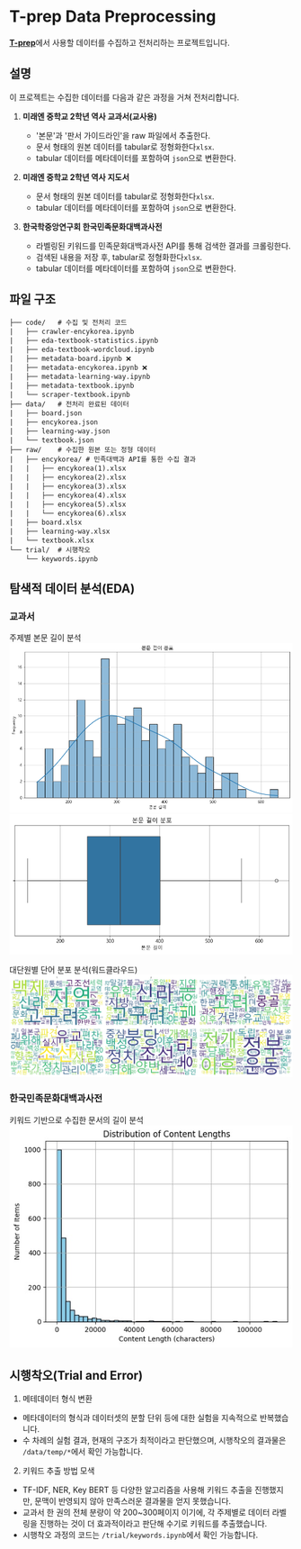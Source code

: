 # T-prep Data Preprocessing

[**T-prep**](https://github.com/INISW-6th/t-prep)에서 사용할 데이터를 수집하고 전처리하는 프로젝트입니다.

## 설명
이 프로젝트는 수집한 데이터를 다음과 같은 과정을 거쳐 전처리합니다.

1. **미래엔 중학교 2학년 역사 교과서(교사용)**
    - '본문'과 '판서 가이드라인'을 raw 파일에서 추출한다.
    - 문서 형태의 원본 데이터를 tabular로 정형화한다`xlsx`.
    - tabular 데이터를 메타데이터를 포함하여 `json`으로 변환한다.
   
3. **미래엔 중학교 2학년 역사 지도서**
    - 문서 형태의 원본 데이터를 tabular로 정형화한다`xlsx`.
    - tabular 데이터를 메타데이터를 포함하여 `json`으로 변환한다.

4. **한국학중앙연구회 한국민족문화대백과사전**
    - 라벨링된 키워드를 민족문화대백과사전 API를 통해 검색한 결과를 크롤링한다.
    - 검색된 내용을 저장 후, tabular로 정형화한다`xlsx`.
    - tabular 데이터를 메타데이터를 포함하여 `json`으로 변환한다.

## 파일 구조
```
├── code/   # 수집 및 전처리 코드
|   ├── crawler-encykorea.ipynb
|   ├── eda-textbook-statistics.ipynb
|   ├── eda-textbook-wordcloud.ipynb
|   ├── metadata-board.ipynb ❌
|   ├── metadata-encykorea.ipynb ❌
|   ├── metadata-learning-way.ipynb
|   ├── metadata-textbook.ipynb
|   └── scraper-textbook.ipynb
├── data/   # 전처리 완료된 데이터
|   ├── board.json
|   ├── encykorea.json
|   ├── learning-way.json
|   └── textbook.json
├── raw/    # 수집한 원본 또는 정형 데이터
|   ├── encykorea/ # 민족대백과 API를 통한 수집 결과
|   |   ├── encykorea(1).xlsx
|   |   ├── encykorea(2).xlsx
|   |   ├── encykorea(3).xlsx
|   |   ├── encykorea(4).xlsx
|   |   ├── encykorea(5).xlsx
|   |   └── encykorea(6).xlsx
|   ├── board.xlsx
|   ├── learning-way.xlsx
|   └── textbook.xlsx
└── trial/  # 시행착오
    └── keywords.ipynb
```
<!--
- code: 수집 및 전처리 코드
   - `crawler-encykorea.ipynb`
   - `metadata-board.ipynb`
   - `metadata-encykorea.ipynb`
   - `metadata-learning-way.ipynb`
   - `metadata-textbook.ipynb`    
- data: 전처리 완료된 데이터
   - `board.json`
   - `encykorea.json`
   - `learning-way.json`
   - `textbook.json` 
- raw: 원본 또는 정형 데이터
   - `encykorea.xlsx`
   - `board.xlsx`
   - `learning-way.xlsx`
   - `textbook.xlsx`
-->

## 탐색적 데이터 분석(EDA)
### 교과서
주제별 본문 길이 분석
![](/src/textbook-eda-1.png)
![](/src/textbook-eda-2.png)

대단원별 단어 분포 분석(워드클라우드)
![](/src/textbook-wordcloud.jpg)


### 한국민족문화대백과사전
키워드 기반으로 수집한 문서의 길이 분석
![](/src/encykorea-eda-1.png)


## 시행착오(Trial and Error)
1. 메테데이터 형식 변환
- 메타데이터의 형식과 데이터셋의 분할 단위 등에 대한 실험을 지속적으로 반복했습니다. 
- 수 차례의 실험 결과, 현재의 구조가 최적이라고 판단했으며, 시행착오의 결과물은 `/data/temp/*`에서 확인 가능합니다.

2. 키워드 추출 방법 모색
- TF-IDF, NER, Key BERT 등 다양한 알고리즘을 사용해 키워드 추출을 진행했지만, 문맥이 반영되지 않아 만족스러운 결과물을 얻지 못했습니다.
- 교과서 한 권의 전체 분량이 약 200~300페이지 이기에, 각 주제별로 데이터 라벨링을 진행하는 것이 더 효과적이라고 판단해 수기로 키워드를 추출했습니다.
- 시행착오 과정의 코드는 `/trial/keywords.ipynb`에서 확인 가능합니다.

